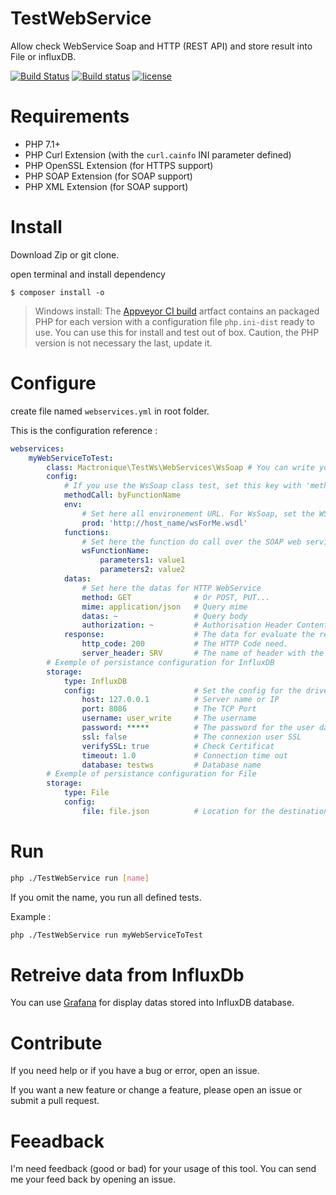 # TestWebService

Allow check WebService Soap and HTTP (REST API) and store result into File or influxDB.

[![Build Status](https://travis-ci.org/macintoshplus/TestWebService.svg?branch=master)](https://travis-ci.org/macintoshplus/TestWebService)
[![Build status](https://ci.appveyor.com/api/projects/status/qw892qjut5dney8b?svg=true)](https://ci.appveyor.com/project/macintoshplus/testwebservice)
[![license](https://img.shields.io/github/license/mashape/apistatus.svg)](https://github.com/macintoshplus/TestWebService/blob/master/LICENSE)

# Requirements

* PHP 7.1+
* PHP Curl Extension (with the `curl.cainfo` INI parameter defined)
* PHP OpenSSL Extension (for HTTPS support)
* PHP SOAP Extension (for SOAP support)
* PHP XML Extension (for SOAP support)

# Install

Download Zip or git clone.

open terminal and install dependency
```
$ composer install -o
```

> Windows install: The [Appveyor CI build](https://ci.appveyor.com/project/macintoshplus/testwebservice) artfact contains an packaged PHP for each version with a configuration file `php.ini-dist` ready to use.
> You can use this for install and test out of box.
> Caution, the PHP version is not necessary the last, update it.

# Configure

create file named `webservices.yml` in root folder.

This is the configuration reference :


```yaml
webservices:
    myWebServiceToTest: 
        class: Mactronique\TestWs\WebServices\WsSoap # You can write your class for specified tests.
        config: 
            # If you use the WsSoap class test, set this key with 'methodCall' value for use the '__soapCall' method in client. Set other value for call the specified function below.
            methodCall: byFunctionName
            env: 
                # Set here all environement URL. For WsSoap, set the WSDL URL.
                prod: 'http://host_name/wsForMe.wsdl'
            functions:
                # Set here the function do call over the SOAP web service
                wsFunctionName:
                    parameters1: value1
                    parameters2: value2
            datas:
                # Set here the datas for HTTP WebService
                method: GET              # Or POST, PUT...
                mime: application/json   # Query mime
                datas: ~                 # Query body
                authorization: ~         # Authorisation Header Content
            response:                    # The data for evaluate the response.
                http_code: 200           # The HTTP Code need.
                server_header: SRV       # The name of header with the value can identify the server.
        # Exemple of persistance configuration for InfluxDB
        storage:
            type: InfluxDB
            config:                      # Set the config for the driver
                host: 127.0.0.1          # Server name or IP
                port: 8086               # The TCP Port
                username: user_write     # The username
                password: *****          # The password for the user database
                ssl: false               # The connexion user SSL
                verifySSL: true          # Check Certificat
                timeout: 1.0             # Connection time out
                database: testws         # Database name
        # Exemple of persistance configuration for File
        storage:
            type: File
            config:
                file: file.json          # Location for the destination file.
```

# Run


```bash
php ./TestWebService run [name]
```

If you omit the name, you run all defined tests.

Example : 

```bash
php ./TestWebService run myWebServiceToTest
```

# Retreive data from InfluxDb

You can use [Grafana](https://grafana.com/) for display datas stored into InfluxDB database.


# Contribute

If you need help or if you have a bug or error, open an issue.

If you want a new feature or change a feature, please open an issue or submit a pull request.

# Feeadback

I'm need feedback (good or bad) for your usage of this tool. You can send me your feed back by opening an issue.
